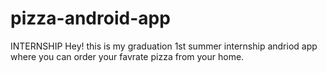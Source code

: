 # pizza-android-app
INTERNSHIP
Hey! this is my graduation 1st summer internship andriod app where you can order your favrate pizza from your home.
